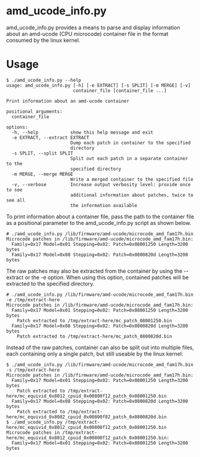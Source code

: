 amd\_ucode\_info.py
===================
amd\_ucode\_info.py provides a means to parse and display information about an
amd-ucode (CPU microcode) container file in the format consumed by the linux
kernel.

Usage
=====
```
$ ./amd_ucode_info.py --help
usage: amd_ucode_info.py [-h] [-e EXTRACT] [-s SPLIT] [-m MERGE] [-v]
                         container_file [container_file ...]

Print information about an amd-ucode container

positional arguments:
  container_file

options:
  -h, --help            show this help message and exit
  -e EXTRACT, --extract EXTRACT
                        Dump each patch in container to the specified
                        directory
  -s SPLIT, --split SPLIT
                        Split out each patch in a separate container to the
                        specified directory
  -m MERGE, --merge MERGE
                        Write a merged container to the specified file
  -v, --verbose         Increase output verbosity level: provide once to see
                        additional information about patches, twice to see all
                        the information available
```

To print information about a container file, pass the path to the container
file as a positional parameter to the amd\_ucode\_info.py script as shown below.
```
# ./amd_ucode_info.py /lib/firmware/amd-ucode/microcode_amd_fam17h.bin
Microcode patches in /lib/firmware/amd-ucode/microcode_amd_fam17h.bin:
  Family=0x17 Model=0x01 Stepping=0x02: Patch=0x08001250 Length=3200 bytes
  Family=0x17 Model=0x08 Stepping=0x02: Patch=0x0800820d Length=3200 bytes
```

The raw patches may also be extracted from the container by using the --extract
or the -e option. When using this option, contained patches will be extracted to
the specified directory.
```
# ./amd_ucode_info.py /lib/firmware/amd-ucode/microcode_amd_fam17h.bin -e /tmp/extract-here
Microcode patches in /lib/firmware/amd-ucode/microcode_amd_fam17h.bin:
  Family=0x17 Model=0x01 Stepping=0x02: Patch=0x08001250 Length=3200 bytes
    Patch extracted to /tmp/extract-here/mc_patch_08001250.bin
  Family=0x17 Model=0x08 Stepping=0x02: Patch=0x0800820d Length=3200 bytes
    Patch extracted to /tmp/extract-here/mc_patch_0800820d.bin
```

Instead of the raw patches, container can also be split out into multiple files,
each containing only a single patch, but still useable by the linux kernel:
```
$ ./amd_ucode_info.py /lib/firmware/amd-ucode/microcode_amd_fam17h.bin -s /tmp/extract-here
Microcode patches in /lib/firmware/amd-ucode/microcode_amd_fam17h.bin:
  Family=0x17 Model=0x01 Stepping=0x02: Patch=0x08001250 Length=3200 bytes
    Patch extracted to /tmp/extract-here/mc_equivid_0x8012_cpuid_0x00800f12_patch_0x08001250.bin
  Family=0x17 Model=0x08 Stepping=0x02: Patch=0x0800820d Length=3200 bytes
    Patch extracted to /tmp/extract-here/mc_equivid_0x8082_cpuid_0x00800f82_patch_0x0800820d.bin
$ ./amd_ucode_info.py /tmp/extract-here/mc_equivid_0x8012_cpuid_0x00800f12_patch_0x08001250.bin
Microcode patches in /tmp/extract-here/mc_equivid_0x8012_cpuid_0x00800f12_patch_0x08001250.bin:
  Family=0x17 Model=0x01 Stepping=0x02: Patch=0x08001250 Length=3200 bytes

```

